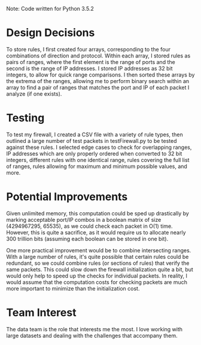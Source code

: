 Note: Code written for Python 3.5.2

Design Decisions
================

To store rules, I first created four arrays, corresponding to the four combinations of direction and protocol.
Within each array, I stored rules as pairs of ranges, where the first element is the range of ports and the
second is the range of IP addresses. I stored IP addresses as 32 bit integers, to allow for quick range
comparisons. I then sorted these arrays by the extrema of the ranges, allowing me to perform binary search within
an array to find a pair of ranges that matches the port and IP of each packet I analyze (if one exists).

Testing
=======

To test my firewall, I created a CSV file with a variety of rule types, then outlined a large number of test
packets in testFirewall.py to be tested against these rules. I selected edge cases to check for overlapping
ranges, IP addresses which are only properly ordered when converted to 32 bit integers, different rules with 
one identical range, rules covering the full list of ranges, rules allowing for maximum and minimum possible
values, and more.

Potential Improvements
======================

Given unlimited memory, this computation could be sped up drastically by marking acceptable port/IP combos
in a boolean matrix of size (4294967295, 65535), as we could check each packet in O(1) time. However, this is quite
a sacrifice, as it would require us to allocate nearly 300 trillion bits (assuming each boolean can be stored
in one bit).

One more practical improvement would be to combine intersecting ranges. With a large number of rules, it's
quite possible that certain rules could be redundant, so we could combine rules (or sections of rules) that
verify the same packets. This could slow down the firewall initialization quite a bit, but would only help
to speed up the checks for individual packets. In reality, I would assume that the computation costs for 
checking packets are much more important to minimize than the initialization cost.

Team Interest
=============

The data team is the role that interests me the most. I love working with large datasets and dealing with
the challenges that accompany them.